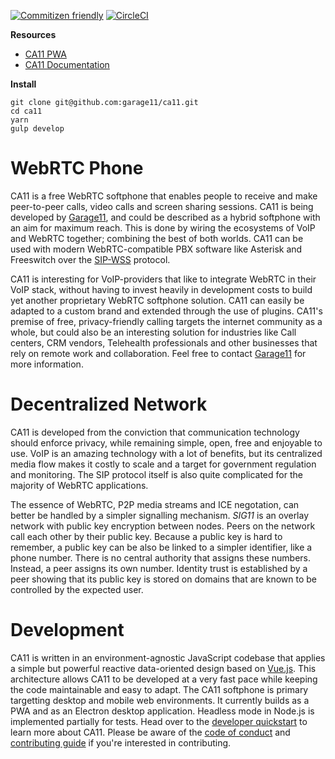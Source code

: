 [![Commitizen friendly](https://img.shields.io/badge/commitizen-friendly-brightgreen.svg)](http://commitizen.github.io/cz-cli/)
[![CircleCI](https://circleci.com/gh/garage11/ca11/tree/develop.svg?style=shield)](https://circleci.com/gh/garage11/ca11/tree/develop)


**Resources**
* [CA11 PWA](https://ca11.io/)
* [CA11 Documentation](https://docs.ca11.io)


**Install**

    git clone git@github.com:garage11/ca11.git
    cd ca11
    yarn
    gulp develop


# WebRTC Phone
CA11 is a free WebRTC softphone that enables people to receive and make
peer-to-peer calls, video calls and screen sharing sessions. CA11 is being developed by [Garage11](https://garage11.tech), and could be described as a hybrid softphone with an aim for maximum reach. This is done by wiring the ecosystems of VoIP and
WebRTC together; combining the best of both worlds. CA11 can be used with modern WebRTC-compatible PBX software like Asterisk and Freeswitch over the [SIP-WSS](https://tools.ietf.org/html/rfc7118) protocol.

CA11 is interesting for VoIP-providers that like to integrate WebRTC in their
VoIP stack, without having to invest heavily in development costs to build yet
another proprietary WebRTC softphone solution. CA11 can easily be adapted to a
custom brand and extended through the use of plugins. CA11's premise of free,
privacy-friendly calling targets the internet community as a whole, but could
also be an interesting solution for industries like Call centers, CRM vendors, Telehealth professionals and other businesses that rely on remote work and collaboration. Feel free to contact [Garage11](mailto:info@garage11.tech)
for more information.


# Decentralized Network
CA11 is developed from the conviction that communication technology should
enforce privacy, while remaining simple, open, free and enjoyable to use.
VoIP is an amazing technology with a lot of benefits, but its centralized
media flow makes it costly to scale and a target for government regulation
and monitoring. The SIP protocol itself is also quite complicated for the
majority of WebRTC applications.

The essence of WebRTC, P2P media streams and ICE negotation, can
better be handled by a simpler signalling mechanism. *SIG11* is
an overlay network with public key encryption between nodes. Peers
on the network call each other by their public key. Because a
public key is hard to remember, a public key can be also be linked
to a simpler identifier, like a phone number. There is no central
authority that assigns these numbers. Instead, a peer assigns its
own number. Identity trust is established by a peer showing that its
public key is stored on domains that are known to be controlled by
the expected user.

# Development
CA11 is written in an environment-agnostic JavaScript codebase that applies a simple
but powerful reactive data-oriented design based on [Vue.js](https://vuejs.org/).
This architecture allows CA11 to be developed at a very fast pace while keeping
the code maintainable and easy to adapt. The CA11 softphone is primary targetting
desktop and mobile web environments. It currently builds as a PWA and as an
Electron desktop application. Headless mode in Node.js is implemented partially
for tests. Head over to the [developer quickstart](https://docs.ca11.io/developers/quickstart)
to learn more about CA11. Please be aware of the [code of conduct](https://github.com/garage11/ca11/blob/develop/.github/CODE_OF_CONDUCT.md)
and [contributing guide](https://github.com/garage11/ca11/blob/develop/.github/CONTRIBUTING.md) if you're interested in contributing.


